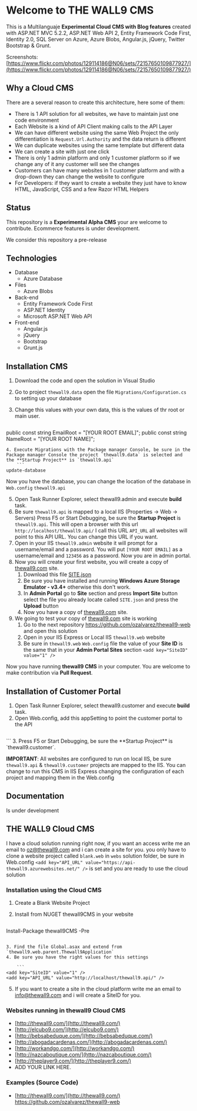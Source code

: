 # Welcome to THE WALL9 CMS

This is a Multilanguaje **Experimental Cloud CMS with Blog features** created with ASP.NET MVC 5.2.2, ASP.NET Web API 2, Entity Framework Code First, Identity 2.0, SQL Server on Azure, Azure Blobs, Angular.js, jQuery, Twitter Bootstrap & Grunt.

Screenshots: [https://www.flickr.com/photos/129114186@N06/sets/72157650109877927/](https://www.flickr.com/photos/129114186@N06/sets/72157650109877927/)
## Why a Cloud CMS

There are a several reason to create this architecture, here some of them:

* There is 1 API solution for all websites, we have to maintain just one code environment
* Each Website is a kind of API Client making calls to the API Layer
* We can have different website using the same Web Project the only differentiation is `Request.Url.Authority` and the data return is different
* We can duplicate websites using the same template but different data
* We can create a site with just one click
* There is only 1 admin platform and only 1 customer platform so if we change any of it any customer will see the changes
* Customers can have many websites in 1 customer platform and with a drop-down they can change the website to configure
* For Developers: if they want to create a website they just have to know HTML, JavaScript, CSS and a few Razor HTML Helpers

## Status

This repository is a **Experimental Alpha CMS** your are welcome to contribute. Ecommerce features is under development.

We consider this repository a pre-release

## Technologies

* Database
    * Azure Database
* Files
    * Azure Blobs
* Back-end
    * Entity Framework Code First
    * ASP.NET Identity
    * Microsoft ASP.NET Web API
* Front-end
    * Angular.js
    * jQuery
    * Bootstrap
    * Grunt.js

## Installation CMS

1. Download the code and open the solution in Visual Studio
2. Go to project `thewall9.data` open the file `Migrations/Configuration.cs` to setting up your database
3. Change this values with your own data, this is the values of thr root or main user.
    
    ```
public const string EmailRoot = "[YOUR ROOT EMAIL]";
public const string NameRoot = "[YOUR ROOT NAME]";
```
4. Execute Migrations with the Package manager Console, be sure in the Package manager Console the project `thewall9.data` is selected and the **Startup Project** is `thewall9.api`
    ```
update-database
```
Now you have the database, you can change the location of the database in `Web.config` `thewall9.api`

5. Open Task Runner Explorer, select thewall9.admin and execute **build** task.
6. Be sure `thewall9.api` is mapped to a local IIS (Properties -> Web -> Servers) Press F5 or Start Debugging, be sure the **Startup Project** is `thewall9.api`. This will open a browser with this url `http://localhost/thewall9.api/` I call this URL `API_URL` all websites will point to this API URL. You can change this URL if you want.
7. Open in your IIS `thewall9.admin` website it will prompt for a username/email and a password. You will put `[YOUR ROOT EMAIL]` as a username/email and `123456` as a password. Now you are in admin portal.
8. Now you will create your first website, you will create a copy of [thewall9.com](http://thewall9.com) site.
    1. Download this file [SITE.json](https://github.com/ozalvarez/thewall9-web/blob/master/SITE.json)
    2. Be sure you have installed and running **Windows Azure Storage Emulator - v3.4+** otherwise this don't work.
    3. In **Admin Portal** go to **Site** section and press **Import Site** button select the file you already locate called `SITE.json` and press the **Upload** button
    4. Now you have a copy of [thewall9.com](http://thewall9.com) site.
9. We going to test your copy of [thewall9.com](http://thewall9.com) site is working
	1. Go to the next repository https://github.com/ozalvarez/thewall9-web and open this solution
    2. Open in your IIS Express or Local IIS `thewall9.web` website
    3. Be sure in `thewall9.web` `Web.config` file the value of your **Site ID** is the same that in your **Admin Portal Sites** section `<add key="SiteID" value="1" />`

Now you have running **thewall9 CMS** in your computer. You are welcome to make contribution via **Pull Request**.

## Installation of Customer Portal
1. Open Task Runner Explorer, select thewall9.customer and execute **build** task.
2. Open Web.config, add this appSetting to point the customer portal to the API
    ```
<add key="API_URL" value="http://localhost/thewall9.api/" />
```
3. Press F5 or Start Debugging, be sure the **Startup Project** is `thewall9.customer`.

**IMPORTANT**: All websites are configured to run on local IIS, be sure `thewall9.api` & `thewall9.customer` projects are mapped to the IIS. You can change to run this CMS in IIS Express changing the configuration of each project and mapping them in the Web.config

## Documentation

Is under development

## THE WALL9 Cloud CMS

I have a cloud solution running right now, if you want an access write me an email to [oz@thewall9.com](mailto:oz@thewall9.com) and i can create a site for you. you only have to clone a website project called `blank.web` in `webs` solution folder, be sure in Web.config `<add key="API_URL" value="https://api-thewall9.azurewebsites.net/" />` is set and you are ready to use the cloud solution

### Installation using the Cloud CMS

1. Create a Blank Website Project
2. Install from NUGET thewall9CMS in your website

    ```
Install-Package thewall9CMS -Pre
```

3. Find the file Global.asax and extend from `thewall9.web.parent.Thewall9Application`
4. Be sure you have the right values for this settings

    ```
<add key="SiteID" value="1" />
<add key="API_URL" value="http://localhost/thewall9.api/" />
```
5. If you want to create a site in the cloud platform write me an email to [info@thewall9.com](mailto:info@thewall9.com) and i will create a SiteID for you.

### Websites running in thewall9 Cloud CMS

* [http://thewall9.com/](http://thewall9.com/)
* [http://elcubo9.com/](http://elcubo9.com/)
* [http://bebsabeduque.com/](http://bebsabeduque.com/)
* [http://abogadacardenas.com/](http://abogadacardenas.com/)
* [http://workandgo.com/](http://workandgo.com/)
* [http://nazcaboutique.com/](http://nazcaboutique.com/)
* [http://theplayer9.com/](http://theplayer9.com/)
* ADD YOUR LINK HERE.

### Examples (Source Code)

* [http://thewall9.com/](http://thewall9.com/) https://github.com/ozalvarez/thewall9-web
